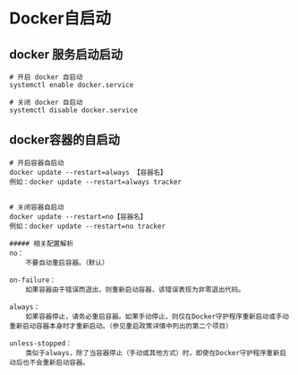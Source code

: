 

# Docker自启动  
<!-- 
Docker 自动启动和容器自动启动
https://blog.csdn.net/m0_67392661/article/details/123732115
-->

## docker 服务启动启动

```text
# 开启 docker 自启动
systemctl enable docker.service

# 关闭 docker 自启动
systemctl disable docker.service
```


## docker容器的自启动  

```text
# 开启容器自启动
docker update --restart=always 【容器名】
例如：docker update --restart=always tracker


# 关闭容器自启动
docker update --restart=no【容器名】
例如：docker update --restart=no tracker

##### 相关配置解析
no：
    不要自动重启容器。（默认）

on-failure： 
    如果容器由于错误而退出，则重新启动容器，该错误表现为非零退出代码。

always：
    如果容器停止，请务必重启容器。如果手动停止，则仅在Docker守护程序重新启动或手动重新启动容器本身时才重新启动。（参见重启政策详情中列出的第二个项目）

unless-stopped：
    类似于always，除了当容器停止（手动或其他方式）时，即使在Docker守护程序重新启动后也不会重新启动容器。
```
